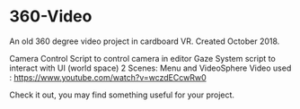 # 360-Video
An old 360 degree video project in cardboard VR.
Created October 2018.

Camera Control Script to control camera in  editor
Gaze System script to interact with UI (world space)
2 Scenes:
Menu and VideoSphere
Video used : https://www.youtube.com/watch?v=wczdECcwRw0

Check it out, you may find something useful for your project.
